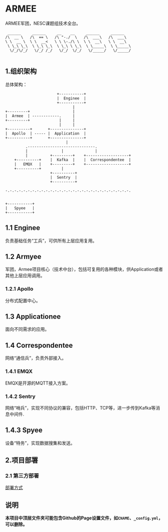 # ARMEE
ARMEE军团，NESC课题组技术全台。

```
 ______     ______     __    __     ______     ______    
/\  __ \   /\  == \   /\ "-./  \   /\  ___\   /\  ___\   
\ \  __ \  \ \  __<   \ \ \-./\ \  \ \  __\   \ \  __\   
 \ \_\ \_\  \ \_\ \_\  \ \_\ \ \_\  \ \_____\  \ \_____\ 
  \/_/\/_/   \/_/ /_/   \/_/  \/_/   \/_____/   \/_____/ 
                                                         
```

## 1.组织架构

总体架构：

```
                       +-----------+           
                       |  Enginee  | 
                       +-----------+
                              |
+---------+                   |   
|  Armee  | ------------.     |                  
+---------+             |     | 
                        |     |
+----------+       +---------------+
|  Apollo  | ----- |  Application  |   
+----------+       +---------------+
                           |
         .------------------------------.
         |               |              |
         |          +---------+    +-------------------+
    +----------+    |  Kafka  |    |  Correspondentee  |
    |   EMQX   |    +---------+    +-------------------+
    +----------+         |      
                    +----------+
                    |  Sentry  |
                    +----------+
                  
-.-.-.-.-.-.-.-.-.-.-.-.-.-.-.-.-.-.-.-.-.-.-.-.-.-.-.-.


+-----------+ 
|   Spyee   |                 
+-----------+  
```

## 1.1 Enginee
负责基础任务“工兵”，可供所有上层应用复用。

## 1.2 Armyee
军团，Armee项目核心（技术中台），包括可复用的各种模块，供Application或者其他上层应用调用。
### 1.2.1 Apollo
分布式配置中心。

## 1.3 Applicationee
面向不同需求的应用。

## 1.4 Correspondentee
网络“通信兵”，负责外部接入。
### 1.4.1 EMQX
EMQX是开源的MQTT接入方案。
### 1.4.2 Sentry
网络“哨兵”，实现不同协议的兼容，包括HTTP、TCP等，进一步传到Kafka等消息中间件.

## 1.4.3 Spyee
设备“特务”，实现数据搜集和发送。

## 2.项目部署
### 2.1 第三方部署
[部署方式](./deploy.md)

## 说明
**本项目中顶层文件夹可能包含Github的Page设置文件，如`CNAME`、`_config.yml`，可以删除。**